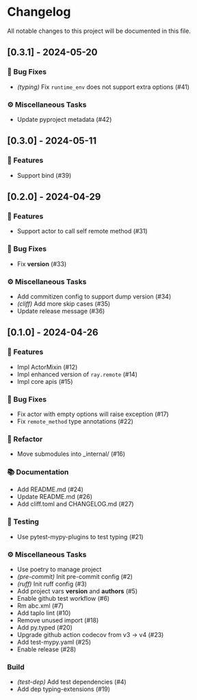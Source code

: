 # Changelog

All notable changes to this project will be documented in this file.

## [0.3.1] - 2024-05-20

### 🐛 Bug Fixes

- *(typing)* Fix `runtime_env` does not support extra options (#41)

### ⚙️ Miscellaneous Tasks

- Update pyproject metadata (#42)

## [0.3.0] - 2024-05-11

### 🚀 Features

- Support bind (#39)

## [0.2.0] - 2024-04-29

### 🚀 Features

- Support actor to call self remote method (#31)

### 🐛 Bug Fixes

- Fix __version__ (#33)

### ⚙️ Miscellaneous Tasks

- Add commitizen config to support dump version (#34)
- *(cliff)* Add more skip cases (#35)
- Update release message (#36)

## [0.1.0] - 2024-04-26

### 🚀 Features

- Impl ActorMixin (#12)
- Impl enhanced version of `ray.remote` (#14)
- Impl core apis (#15)

### 🐛 Bug Fixes

- Fix actor with empty options will raise exception (#17)
- Fix `remote_method`  type annotations (#22)

### 🚜 Refactor

- Move submodules into _internal/ (#16)

### 📚 Documentation

- Add README.md (#24)
- Update README.md (#26)
- Add cliff.toml and CHANGELOG.md (#27)

### 🧪 Testing

- Use pytest-mypy-plugins to test typing (#21)

### ⚙️ Miscellaneous Tasks

- Use poetry to manage project
- *(pre-commit)* Init pre-commit config (#2)
- *(ruff)* Init ruff config (#3)
- Add project vars __version__ and __authors__ (#5)
- Enable github test workflow (#6)
- Rm abc.xml (#7)
- Add taplo lint (#10)
- Remove unused import (#18)
- Add py.typed (#20)
- Upgrade github action codecov from v3 -> v4 (#23)
- Add test-mypy.yaml (#25)
- Enable release (#28)

### Build

- *(test-dep)* Add test dependencies (#4)
- Add dep typing-extensions (#19)

<!-- generated by git-cliff -->
